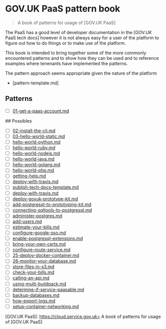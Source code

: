 # GOV.UK PaaS pattern book

> A book of patterns for usage of [GOV.UK PaaS]

The PaaS has a good level of developer documentation in the [GOV.UK PaaS tech docs] however it is not always easy for a user of the platform to figure out how to do things or to make use of the platform.

This book is intended to bring together some of the more commonly encountered patterns and to show how they can be used and to reference examples where tenenants have implemented the patterns.

The pattern approach seems appropriate given the nature of the platform

- [pattern-template.md]

## Patterns

- [ ] [01-get-a-paas-account.md](01-get-a-paas-account.md)

## Possibles
- [ ] [02-install-the-cli.md](02-install-the-cli.md)
- [ ] [03-hello-world-static.md](03-hello-world-static.md)
- [ ] [hello-world-python.md](hello-world-python.md)
- [ ] [hello-world-ruby.md](hello-world-ruby.md)
- [ ] [hello-world-nodejs.md](hello-world-nodejs.md)
- [ ] [hello-world-java.md](hello-world-java.md)
- [ ] [hello-world-golang.md](hello-world-golang.md)
- [ ] [hello-world-php.md](hello-world-php.md)
- [ ] [getting-help.md](getting-help.md)
- [ ] [deploy-with-travis.md](deploy-with-travis.md)
- [ ] [publish-tech-docs-template.md](publish-tech-docs-template.md)
- [ ] [deploy-with-travis.md](deploy-with-travis.md)
- [ ] [deploy-govuk-prototype-kit.md](deploy-govuk-prototype-kit.md)
- [ ] [add-postgresql-to-prototyping-kit.md](add-postgresql-to-prototyping-kit.md)
- [ ] [connecting-sqltools-to-postgresql.md](connecting-sqltools-to-postgresql.md)
- [ ] [administer-postgres.md](administer-postgres.md)
- [ ] [add-users.md](add-users.md)
- [ ] [estimate-your-bills.md](estimate-your-bills.md)
- [ ] [configure-google-sso.md](configure-google-sso.md)
- [ ] [enable-postgresql-extensions.md](enable-postgresql-extensions.md)
- [ ] [bring-your-own-certs.md](bring-your-own-certs.md)
- [ ] [configure-route-service.md](configure-route-service.md)
- [ ] [25-deploy-docker-container.md](deploy-docker-container.md)
- [ ] [26-monitor-your-database.md](monitor-your-database.md)
- [ ] [store-files-in-s3.md](store-files-in-s3.md)
- [ ] [check-your-bills.md](check-your-bills.md)
- [ ] [calling-an-api.md](calling-an-api.md)
- [ ] [using-multi-buildpack.md](using-multi-buildpack.md)
- [ ] [determine-if-service-paasable.md](determine-if-service-paasable.md)
- [ ] [backup-databases.md](backup-databases.md)
- [ ] [how-export-logs.md](how-export-logs.md)
- [ ] [setup-container-networking.md](setup-container-networking.md)

[GOV.UK PaaS]: https://cloud.service.gov.uk> A book of patterns for usage of [GOV.UK PaaS]
